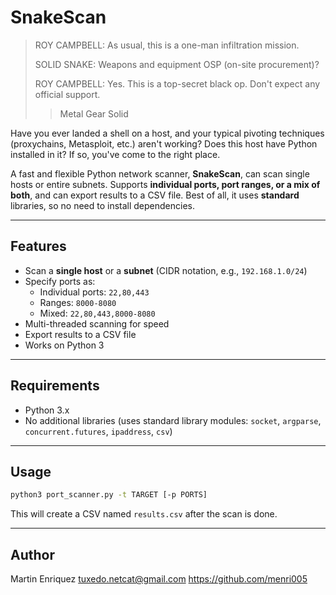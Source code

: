 # SnakeScan

> ROY CAMPBELL: As usual, this is a one-man infiltration mission.
>
> SOLID SNAKE: Weapons and equipment OSP (on-site procurement)?
>
> ROY CAMPBELL: Yes. This is a top-secret black op. Don't expect any official support.
>> Metal Gear Solid

Have you ever landed a shell on a host, and your typical pivoting techniques (proxychains, Metasploit, etc.) aren't working? Does this host have Python installed in it? If so, you've come to the right place.

A fast and flexible Python network scanner, **SnakeScan**, can scan single hosts or entire subnets. Supports **individual ports, port ranges, or a mix of both**, and can export results to a CSV file. Best of all, it uses **standard** libraries, so no need to install dependencies.

---

## **Features**

- Scan a **single host** or a **subnet** (CIDR notation, e.g., `192.168.1.0/24`)  
- Specify ports as:
  - Individual ports: `22,80,443`  
  - Ranges: `8000-8080`  
  - Mixed: `22,80,443,8000-8080`  
- Multi-threaded scanning for speed  
- Export results to a CSV file  
- Works on Python 3  

---

## **Requirements**

- Python 3.x  
- No additional libraries (uses standard library modules: `socket`, `argparse`, `concurrent.futures`, `ipaddress`, `csv`)

---

## **Usage**

```bash
python3 port_scanner.py -t TARGET [-p PORTS]
```

This will create a CSV named `results.csv` after the scan is done. 

---

## Author
Martin Enriquez
tuxedo.netcat@gmail.com
https://github.com/menri005
